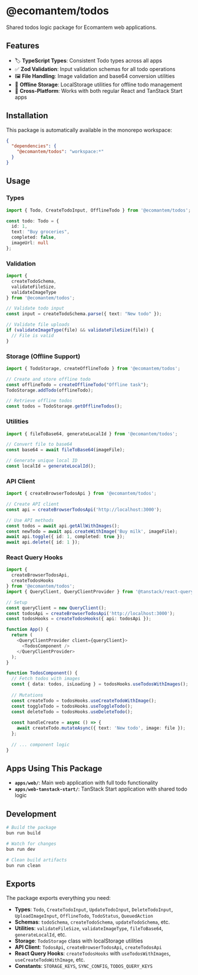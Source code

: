 # @ecomantem/todos

Shared todos logic package for Ecomantem web applications.

## Features

- 🏷️ **TypeScript Types**: Consistent Todo types across all apps
- ✅ **Zod Validation**: Input validation schemas for all todo operations
- 🖼️ **File Handling**: Image validation and base64 conversion utilities
- 💾 **Offline Storage**: LocalStorage utilities for offline todo management
- 📱 **Cross-Platform**: Works with both regular React and TanStack Start apps

## Installation

This package is automatically available in the monorepo workspace:

```json
{
  "dependencies": {
    "@ecomantem/todos": "workspace:*"
  }
}
```

## Usage

### Types

```typescript
import { Todo, CreateTodoInput, OfflineTodo } from '@ecomantem/todos';

const todo: Todo = {
  id: 1,
  text: "Buy groceries",
  completed: false,
  imageUrl: null
};
```

### Validation

```typescript
import { 
  createTodoSchema,
  validateFileSize, 
  validateImageType 
} from '@ecomantem/todos';

// Validate todo input
const input = createTodoSchema.parse({ text: "New todo" });

// Validate file uploads
if (validateImageType(file) && validateFileSize(file)) {
  // File is valid
}
```

### Storage (Offline Support)

```typescript
import { TodoStorage, createOfflineTodo } from '@ecomantem/todos';

// Create and store offline todo
const offlineTodo = createOfflineTodo("Offline task");
TodoStorage.addTodo(offlineTodo);

// Retrieve offline todos
const todos = TodoStorage.getOfflineTodos();
```

### Utilities

```typescript
import { fileToBase64, generateLocalId } from '@ecomantem/todos';

// Convert file to base64
const base64 = await fileToBase64(imageFile);

// Generate unique local ID
const localId = generateLocalId();
```

### API Client

```typescript
import { createBrowserTodosApi } from '@ecomantem/todos';

// Create API client
const api = createBrowserTodosApi('http://localhost:3000');

// Use API methods
const todos = await api.getAllWithImages();
const newTodo = await api.createWithImage('Buy milk', imageFile);
await api.toggle({ id: 1, completed: true });
await api.delete({ id: 1 });
```

### React Query Hooks

```typescript
import { 
  createBrowserTodosApi, 
  createTodosHooks 
} from '@ecomantem/todos';
import { QueryClient, QueryClientProvider } from '@tanstack/react-query';

// Setup
const queryClient = new QueryClient();
const todosApi = createBrowserTodosApi('http://localhost:3000');
const todosHooks = createTodosHooks({ api: todosApi });

function App() {
  return (
    <QueryClientProvider client={queryClient}>
      <TodosComponent />
    </QueryClientProvider>
  );
}

function TodosComponent() {
  // Fetch todos with images
  const { data: todos, isLoading } = todosHooks.useTodosWithImages();
  
  // Mutations
  const createTodo = todosHooks.useCreateTodoWithImage();
  const toggleTodo = todosHooks.useToggleTodo();
  const deleteTodo = todosHooks.useDeleteTodo();
  
  const handleCreate = async () => {
    await createTodo.mutateAsync({ text: 'New todo', image: file });
  };
  
  // ... component logic
}
```

## Apps Using This Package

- **`apps/web/`**: Main web application with full todo functionality
- **`apps/web-tanstack-start/`**: TanStack Start application with shared todo logic

## Development

```bash
# Build the package
bun run build

# Watch for changes
bun run dev

# Clean build artifacts
bun run clean
```

## Exports

The package exports everything you need:

- **Types**: `Todo`, `CreateTodoInput`, `UpdateTodoInput`, `DeleteTodoInput`, `UploadImageInput`, `OfflineTodo`, `TodoStatus`, `QueuedAction`
- **Schemas**: `todoSchema`, `createTodoSchema`, `updateTodoSchema`, etc.
- **Utilities**: `validateFileSize`, `validateImageType`, `fileToBase64`, `generateLocalId`, etc.
- **Storage**: `TodoStorage` class with localStorage utilities
- **API Client**: `TodosApi`, `createBrowserTodosApi`, `createTodosApi`
- **React Query Hooks**: `createTodosHooks` with `useTodosWithImages`, `useCreateTodoWithImage`, etc.
- **Constants**: `STORAGE_KEYS`, `SYNC_CONFIG`, `TODOS_QUERY_KEYS`